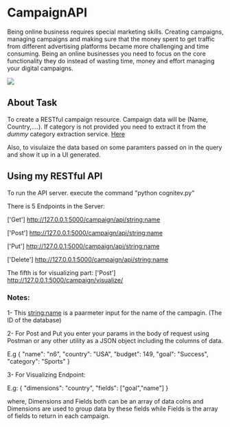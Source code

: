 # CampaignAPI 

Being online business requires special marketing skills. Creating campaigns, managing
campaigns and making sure that the money spent to get traffic from different advertising
platforms became more challenging and time consuming.
Being an online businesses you need to focus on the core functionality they do instead of
wasting time, money and effort managing your digital campaigns.

![](https://3.bp.blogspot.com/-TeW-jsT2v-8/W6578p-iJBI/AAAAAAAAAOw/SaQh5QkIPz4oDrJj9haWyyfP9Q8DOXEkwCLcBGAs/s1600/rest.png)

## About Task 
To create a RESTful campaign resource. Campaign data will be (Name, Country,....). If category is not provided you need to extract it from the *dummy* category extraction service. [Here](https://ngkc0vhbrl.execute-api.eu-west-1.amazonaws.com/api/?url=https://arabic.cnn.com/) 

Also, to visulaize the data based on some paramters passed on in the query and show it up in a UI generated.

## Using my RESTful API
To run the API server. 
execute the command "python cognitev.py"

There is 5 Endpoints in the Server:

['Get'] http://127.0.0.1:5000/campaign/api/<string:name> 

['Post'] http://127.0.0.1:5000/campaign/api/<string:name> 

['Put'] http://127.0.0.1:5000/campaign/api/<string:name> 

['Delete'] http://127.0.0.1:5000/campaign/api/<string:name> 

The fifth is for visualizing part: ['Post'] http://127.0.0.1:5000/campaign/visualize/

### Notes:

1- This <string:name> is a paarmeter input for the name of the campagin. (The ID of the database)

2- For Post and Put you enter your params in the body of request using Postman or any other utility as a JSON object including the columns of data. 

E.g
{
"name": "n6",
"country": "USA",
"budget": 149,
"goal": "Success",
"category": "Sports"
}

3- For Visualizing Endpoint: 

E.g:
{
	"dimensions": "country",
	"fields": ["goal","name"]
}

where, Dimensions and Fields both can be an array of data colns and Dimensions are used to group data by these fields
while Fields is the array of fields to return in each campaign.
